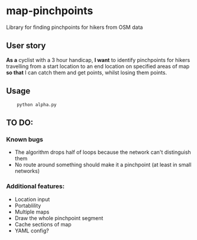 # map-pinchpoints
Library for finding pinchpoints for hikers from OSM data

## User story

**As a** cyclist with a 3 hour handicap, **I want** to identify pinchpoints for hikers travelling from a start location to an end location on specified areas of map **so that** I can catch them and get points, whilst losing them points.

## Usage

```
    python alpha.py
```

## TO DO:

### Known bugs
- The algorithm drops half of loops because the network can't distinguish them
- No route around something should make it a pinchpoint (at least in small networks)

### Additional features:
- Location input
- Portablility
- Multiple maps
- Draw the whole pinchpoint segment
- Cache sections of map
- YAML config?